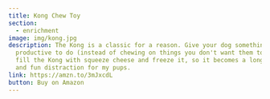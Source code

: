 ```yaml
---
title: Kong Chew Toy
section:
  - enrichment
image: img/kong.jpg
description: The Kong is a classic for a reason. Give your dog something
  productive to do (instead of chewing on things you don't want them to) -- I
  fill the Kong with squeeze cheese and freeze it, so it becomes a long-lasting
  and fun distraction for my pups.
link: https://amzn.to/3mJxcdL
button: Buy on Amazon
---
```

